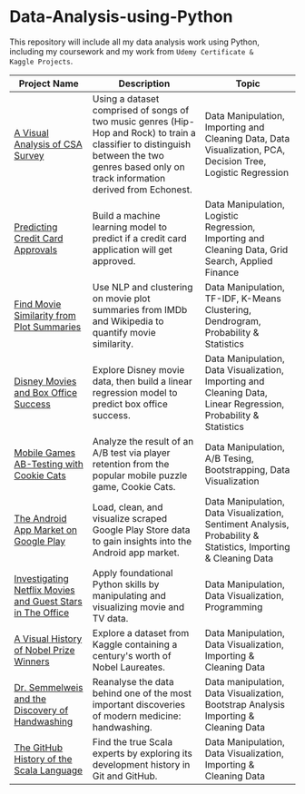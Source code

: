 # Data-Analysis-using-Python

This repository will include all my data analysis work using Python, including my coursework and my work from <code>Udemy Certificate & Kaggle Projects</code>.

Project Name         | Description   |  Topic
-------------------- | ------------- | ------------------
[A Visual Analysis of CSA Survey](https://github.com/chenw410/Data-Analysis-Using-Python/tree/main/A%20Visual%20Analysis%20of%20CSA%20Survey) | Using a dataset comprised of songs of two music genres (Hip-Hop and Rock) to train a classifier to distinguish between the two genres based only on track information derived from Echonest. | Data Manipulation, Importing and Cleaning Data, Data Visualization, PCA, Decision Tree, Logistic Regression
[Predicting Credit Card Approvals](https://github.com/roxanaishere/Data-Analysis-using-Python/blob/main/Predict%20Credit%20Card%20Approvals/notebook.ipynb) | Build a machine learning model to predict if a credit card application will get approved. | Data Manipulation, Logistic Regression, Importing and Cleaning Data, Grid Search, Applied Finance
[Find Movie Similarity from Plot Summaries](https://github.com/roxanaishere/Data-Analysis-using-Python/blob/main/Find%20Movie%20Similarity%20from%20Plot%20Summaries/notebook.ipynb) | Use NLP and clustering on movie plot summaries from IMDb and Wikipedia to quantify movie similarity. | Data Manipulation, TF-IDF, K-Means Clustering, Dendrogram, Probability & Statistics
[Disney Movies and Box Office Success](https://github.com/roxanaishere/Data-Analysis-using-Python/blob/main/Disney%20Movies%20and%20Box%20Office%20Success/notebook.ipynb) | Explore Disney movie data, then build a linear regression model to predict box office success. | Data Manipulation, Data Visualization, Importing and Cleaning Data, Linear Regression, Probability & Statistics
[Mobile Games AB-Testing with Cookie Cats](https://github.com/roxanaishere/Data-Analysis-using-Python/blob/main/AB%20Testing%20with%20Cookie%20Cats/notebook.ipynb) | Analyze the result of an A/B test via player retention from the popular mobile puzzle game, Cookie Cats. | Data Manipulation, A/B Tesing, Bootstrapping, Data Visualization
[The Android App Market on Google Play](https://github.com/roxanaishere/Data-Analysis-using-Python/blob/main/The%20Android%20App%20Market%20on%20Google%20Play/notebook.ipynb) | Load, clean, and visualize scraped Google Play Store data to gain insights into the Android app market. | Data Manipulation, Data Visualization, Sentiment Analysis, Probability & Statistics, Importing & Cleaning Data
[Investigating Netflix Movies and Guest Stars in The Office](https://github.com/roxanaishere/Data-Analysis-using-Python/blob/main/Investigating%20Netflix%20Movies%20and%20Guest%20Stars%20in%20The%20Office/notebook.ipynb) | Apply foundational Python skills by manipulating and visualizing movie and TV data. | Data Manipulation, Data Visualization, Programming
[A Visual History of Nobel Prize Winners](https://github.com/roxanaishere/Data-Analysis-using-Python/blob/main/A%20Visual%20History%20of%20Nobel%20Prize%20Winners/notebook.ipynb) | Explore a dataset from Kaggle containing a century's worth of Nobel Laureates. | Data Manipulation, Data Visualization, Importing & Cleaning Data
[Dr. Semmelweis and the Discovery of Handwashing](https://github.com/roxanaishere/Data-Analysis-using-Python/blob/main/Dr.%20Semmelweis%20and%20the%20Discovery%20of%20Handwashing/notebook.ipynb)  | Reanalyse the data behind one of the most important discoveries of modern medicine: handwashing. | Data manipulation, Data Visualization, Bootstrap Analysis Importing & Cleaning Data
[The GitHub History of the Scala Language](https://github.com/roxanaishere/Data-Analysis-using-Python/blob/main/The%20GitHub%20History%20of%20the%20Scala%20Language/notebook.ipynb) | Find the true Scala experts by exploring its development history in Git and GitHub. | Data Manipulation, Data Visualization, Importing & Cleaning Data
